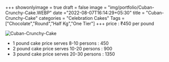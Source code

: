 +++
showonlyimage = true
draft = false
image = "img/portfolio/Cuban-Crunchy-Cake.WEBP"
date ="2022-08-07T16:14:29+05:30"
title = "Cuban-Crunchy-Cake"
categories = "Celebration Cakes"
Tags = ["Chocolate","Round","Half Kg","One Tier"]
+++
price : ₹450 per pound
<!--more-->
![Cuban-Crunchy-Cake](/img/portfolio/Cuban-Crunchy-Cake.WEBP)
* 1 pound cake price serves 8-10 persons : 450
* 2 pound cake price serves 10-20 persons : 900
* 3 pound cake price serves 20-30 persons : 1350
